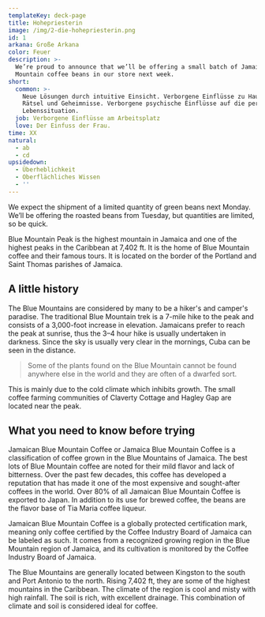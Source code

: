 ```yaml
---
templateKey: deck-page
title: Hohepriesterin
image: /img/2-die-hohepriesterin.png
id: 1
arkana: Große Arkana
color: Feuer
description: >-
  We’re proud to announce that we’ll be offering a small batch of Jamaica Blue
  Mountain coffee beans in our store next week.
short:
  common: >-
    Neue Lösungen durch intuitive Einsicht. Verborgene Einflüsse zu Hause.
    Rätsel und Geheimnisse. Verborgene psychische Einflüsse auf die persönliche
    Lebenssituation.
  job: Verborgene Einflüsse am Arbeitsplatz
  love: Der Einfuss der Frau.
time: XX
natural:
  - ab
  - cd
upsidedown:
  - Überheblichkeit
  - Oberflächliches Wissen
  - ''
---
```


We expect the shipment of a limited quantity of green beans next Monday. We’ll be offering the roasted beans from Tuesday, but quantities are limited, so be quick.

Blue Mountain Peak is the highest mountain in Jamaica and one of the highest peaks in the Caribbean at 7,402 ft. It is the home of Blue Mountain coffee and their famous tours. It is located on the border of the Portland and Saint Thomas parishes of Jamaica.

## A little history

The Blue Mountains are considered by many to be a hiker's and camper's paradise. The traditional Blue Mountain trek is a 7-mile hike to the peak and consists of a 3,000-foot increase in elevation. Jamaicans prefer to reach the peak at sunrise, thus the 3–4 hour hike is usually undertaken in darkness. Since the sky is usually very clear in the mornings, Cuba can be seen in the distance.

>Some of the plants found on the Blue Mountain cannot be found anywhere else in the world and they are often of a dwarfed sort.

This is mainly due to the cold climate which inhibits growth. The small coffee farming communities of Claverty Cottage and Hagley Gap are located near the peak.

## What you need to know before trying

Jamaican Blue Mountain Coffee or Jamaica Blue Mountain Coffee is a classification of coffee grown in the Blue Mountains of Jamaica. The best lots of Blue Mountain coffee are noted for their mild flavor and lack of bitterness. Over the past few decades, this coffee has developed a reputation that has made it one of the most expensive and sought-after coffees in the world. Over 80% of all Jamaican Blue Mountain Coffee is exported to Japan. In addition to its use for brewed coffee, the beans are the flavor base of Tia Maria coffee liqueur.

Jamaican Blue Mountain Coffee is a globally protected certification mark, meaning only coffee certified by the Coffee Industry Board of Jamaica can be labeled as such. It comes from a recognized growing region in the Blue Mountain region of Jamaica, and its cultivation is monitored by the Coffee Industry Board of Jamaica.

The Blue Mountains are generally located between Kingston to the south and Port Antonio to the north. Rising 7,402 ft, they are some of the highest mountains in the Caribbean. The climate of the region is cool and misty with high rainfall. The soil is rich, with excellent drainage. This combination of climate and soil is considered ideal for coffee.
